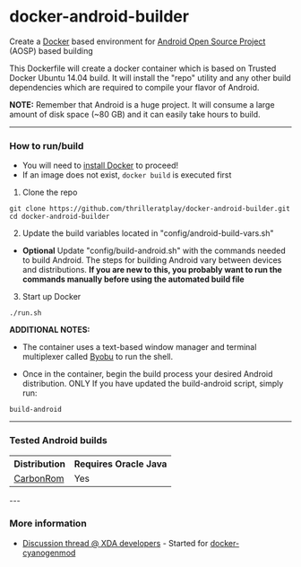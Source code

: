 docker-android-builder
==================

Create a [Docker](https://www.docker.io) based environment for [Android Open Source Project](https://source.android.com/index.html) (AOSP) based building

This Dockerfile will create a docker container which is based on Trusted Docker Ubuntu 14.04 build.
It will install the "repo" utility and any other build dependencies which are required to compile your flavor of Android.

**NOTE:** Remember that Android is a huge project. It will consume a large amount of disk space (~80 GB) and it can easily take hours to build.

---

### How to run/build 

* You will need to [install Docker](https://www.docker.io/gettingstarted) to proceed!
* If an image does not exist, ```docker build``` is executed first

1. Clone the repo
```
git clone https://github.com/thrilleratplay/docker-android-builder.git
cd docker-android-builder
```

2. Update the build variables located in "config/android-build-vars.sh"
  * **Optional** Update "config/build-android.sh" with the commands needed to build Android.  The steps for building Android vary between devices and distributions.  **If you are new to this, you probably want to run the commands manually before using the automated build file**

3. Start up Docker
```
./run.sh
```

**ADDITIONAL NOTES:**  
* The container uses a text-based window manager and terminal multiplexer called [Byobu](http://byobu.co/) to run the shell.

* Once in the container, begin the build process your desired Android distribution.  ONLY If you have updated the build-android script, simply run:
```
build-android
```
---

### Tested Android builds  
<table>
  <tr>
   <th>Distribution</th>
   <th>Requires Oracle Java</th>
 </tr>
 <tr>
   <td><a href="https://carbonrom.org" target="_blank">CarbonRom</a></td>
   <td>Yes</td>
 </tr>
</table>
---

### More information

* [Discussion thread @ XDA developers](http://forum.xda-developers.com/showthread.php?t=2650345) - Started for [docker-cyanogenmod](https://github.com/stucki/docker-cyanogenmod)

